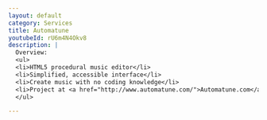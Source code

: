 ```yaml
---
layout: default
category: Services
title: Automatune
youtubeId: rU6m4N4Okv8
description: |
  Overview:
  <ul>
  <li>HTML5 procedural music editor</li>
  <li>Simplified, accessible interface</li>
  <li>Create music with no coding knowledge</li>
  <li>Project at <a href="http://www.automatune.com/">Automatune.com</a></li>
  </ul>

---
```

